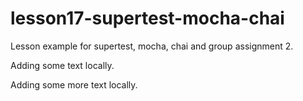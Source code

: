 # lesson17-supertest-mocha-chai

Lesson example for supertest, mocha, chai and group assignment 2.

Adding some text locally.

Adding some more text locally.
